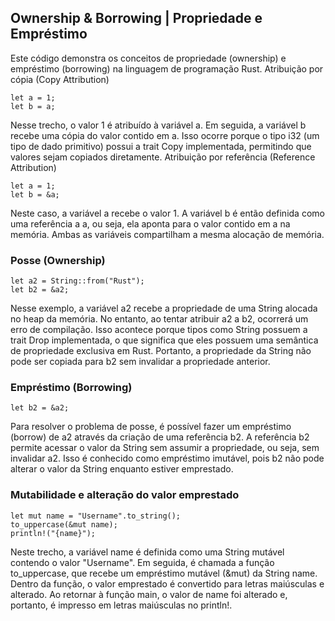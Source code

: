 ## Ownership & Borrowing | Propriedade e Empréstimo

Este código demonstra os conceitos de propriedade (ownership) e empréstimo (borrowing) na linguagem de programação Rust.
Atribuição por cópia (Copy Attribution)

```
let a = 1;
let b = a;
```

Nesse trecho, o valor 1 é atribuído à variável a. Em seguida, a variável b recebe uma cópia do valor contido em a. Isso ocorre porque o tipo i32 (um tipo de dado primitivo) possui a trait Copy implementada, permitindo que valores sejam copiados diretamente.
Atribuição por referência (Reference Attribution)

```
let a = 1;
let b = &a;
```

Neste caso, a variável a recebe o valor 1. A variável b é então definida como uma referência a a, ou seja, ela aponta para o valor contido em a na memória. Ambas as variáveis compartilham a mesma alocação de memória.

### Posse (Ownership)

```
let a2 = String::from("Rust");
let b2 = &a2;
```

Nesse exemplo, a variável a2 recebe a propriedade de uma String alocada no heap da memória. No entanto, ao tentar atribuir a2 a b2, ocorrerá um erro de compilação. Isso acontece porque tipos como String possuem a trait Drop implementada, o que significa que eles possuem uma semântica de propriedade exclusiva em Rust. Portanto, a propriedade da String não pode ser copiada para b2 sem invalidar a propriedade anterior.

### Empréstimo (Borrowing)

```
let b2 = &a2;
```

Para resolver o problema de posse, é possível fazer um empréstimo (borrow) de a2 através da criação de uma referência b2. A referência b2 permite acessar o valor da String sem assumir a propriedade, ou seja, sem invalidar a2. Isso é conhecido como empréstimo imutável, pois b2 não pode alterar o valor da String enquanto estiver emprestado.

### Mutabilidade e alteração do valor emprestado

```
let mut name = "Username".to_string();
to_uppercase(&mut name);
println!("{name}");
```

Neste trecho, a variável name é definida como uma String mutável contendo o valor "Username". Em seguida, é chamada a função to_uppercase, que recebe um empréstimo mutável (&mut) da String name. Dentro da função, o valor emprestado é convertido para letras maiúsculas e alterado. Ao retornar à função main, o valor de name foi alterado e, portanto, é impresso em letras maiúsculas no println!.